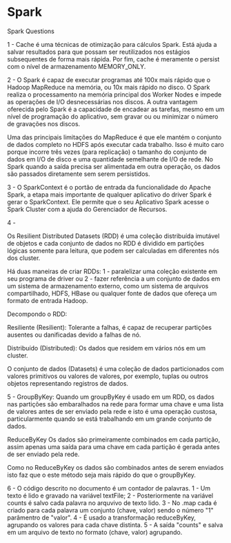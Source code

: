 # Spark
Spark Questions

1 - 
Cache é uma técnicas de otimização para cálculos Spark. Está ajuda a salvar resultados para que possam ser reutilizados nos estágios subsequentes de forma mais rápida. Por fim, cache é meramente o persist com o nível de armazenamento MEMORY_ONLY.

2 - 
O Spark é capaz de executar programas até 100x mais rápido que o Hadoop MapReduce na memória, ou 10x mais rápido no disco. O Spark realiza o processamento na memória principal dos Worker Nodes e impede as operações de I/O desnecessárias nos discos. A outra vantagem oferecida pelo Spark é a capacidade de encadear as tarefas, mesmo em um nível de programação do aplicativo, sem gravar ou ou minimizar o número de gravações nos discos.

Uma das principais limitações do MapReduce é que ele mantém o conjunto de dados completo no HDFS após executar cada trabalho. Isso é muito caro porque incorre três vezes (para replicação) o tamanho do conjunto de dados em I/O de disco e uma quantidade semelhante de I/O de rede. No Spark quando a saída precisa ser alimentada em outra operação, os dados são passados diretamente sem serem persistidos.

3 - 
O SparkContext é o portão de entrada da funcionalidade do Apache Spark, a etapa mais importante de qualquer aplicativo do driver Spark é gerar o SparkContext. Ele permite que o seu Aplicativo Spark acesse o Spark Cluster com a ajuda do Gerenciador de Recursos.

4 - 

Os Resilient Distributed Datasets (RDD) é uma coleção distribuída imutável de objetos e cada conjunto de dados no RDD é dividido em partições lógicas somente para leitura, que podem ser calculadas em diferentes nós dos cluster.

Há duas maneiras de criar RDDs: 1 - paralelizar uma coleção existente em seu programa de driver ou 2 - fazer referência a um conjunto de dados em um sistema de armazenamento externo, como um sistema de arquivos compartilhado, HDFS, HBase ou qualquer fonte de dados que ofereça um formato de entrada Hadoop.

Decompondo o RDD:

Resiliente (Resilient): Tolerante a falhas, é capaz de recuperar partições ausentes ou danificadas devido a falhas de nó.

Distribuído (Distributed): Os dados que residem em vários nós em um cluster.

O conjunto de dados (Datasets) é uma coleção de dados particionados com valores primitivos ou valores de valores, por exemplo, tuplas ou outros objetos representando registros de dados. 


5 - 
GroupByKey:
Quando um groupByKey é usado em um RDD, os dados nas partições são embaralhados na rede para formar uma chave e uma lista de valores antes de ser enviado pela rede e isto é uma operação custosa, particularmente quando se está trabalhando em um grande conjunto de dados. 

ReduceByKey
Os dados são primeiramente combinados em cada partição, assim apenas uma saída para uma chave em cada partição é gerada antes de ser enviado pela rede.

Como no ReduceByKey os dados são combinados antes de serem enviados isto faz que o este método seja mais rápido do que o groupByKey.

6 - 
O código descrito no documento é um contador de palavras. 
1 - Um texto é lido e gravado na variável textFile;
2 - Posteriormente  na variável counts é salvo cada palavra no arquvivo de texto lido.
3 - No .map cada é criado para cada palavra um conjunto (chave, valor) sendo o número "1" parâmentro de "valor".
4 - É usado a transformação reduceByKey, agrupando os valores para cada chave distinta.
5 - A saída "counts" e salva em um arquivo de texto no formato (chave, valor) agrupando.

